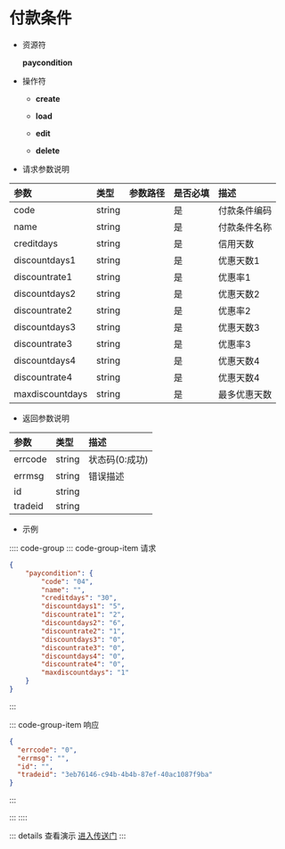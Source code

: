 # 付款条件

- 资源符

  **paycondition**
  
- 操作符

  - **create** <Badge type="tip" text="v1" vertical="top" />

  - **load** <Badge type="tip" text="v2" vertical="top" />

  - **edit** <Badge type="tip" text="v2" vertical="top" />

  - **delete** <Badge type="tip" text="v2" vertical="top" />

- 请求参数说明

|参数				|类型	|参数路径	|是否必填	|描述					|
|:-					|:-		|:-			|:-			|:-						|
|code				|string |			|是			|付款条件编码				|
|name				|string |			|是			|付款条件名称				|
|creditdays			|string	|			|是			|信用天数				|
|discountdays1		|string	|			|是			|优惠天数1				|
|discountrate1		|string	|			|是			|优惠率1					|
|discountdays2		|string	|			|是			|优惠天数2				|
|discountrate2		|string	|			|是			|优惠率2					|
|discountdays3		|string	|			|是			|优惠天数3				|
|discountrate3		|string	|			|是			|优惠率3					|
|discountdays4		|string	|			|是			|优惠天数4				|
|discountrate4		|string	|			|是			|优惠天数4				|
|maxdiscountdays	|string	|			|是			|最多优惠天数				|

- 返回参数说明

|参数   |类型     |描述           |
|:-     |:-       |:-            |
|errcode|string   |状态码(0:成功) |
|errmsg |string   |错误描述       |
|id     |string   |               |
|tradeid|string   |               |

- 示例

:::: code-group
::: code-group-item 请求

```json
{
    "paycondition": {
        "code": "04",
        "name": "",
        "creditdays": "30",
        "discountdays1": "5",
        "discountrate1": "2",
        "discountdays2": "6",
        "discountrate2": "1",
        "discountdays3": "0",
        "discountrate3": "0",
        "discountdays4": "0",
        "discountrate4": "0",
        "maxdiscountdays": "1"
    }
}
```

:::

::: code-group-item 响应

```json
{
  "errcode": "0",
  "errmsg": "",
  "id": "",
  "tradeid": "3eb76146-c94b-4b4b-87ef-40ac1087f9ba"
}
```

:::

:::
::::

::: details 查看演示
[进入传送门](/images/erp/gif/paycondition.gif)
:::